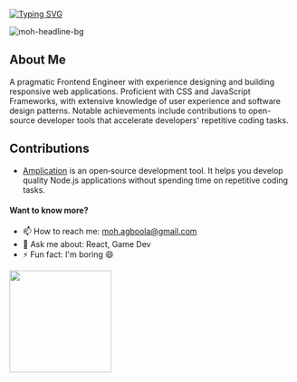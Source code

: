 [![Typing SVG](https://readme-typing-svg.herokuapp.com?color=F7B522&vCenter=true&height=50&lines=Hey!+Githuber+%F0%9F%91%8B;I'm+Mohammed+Agboola+%F0%9F%98%8E;A+Pragmatic+Frontend+Engineer+%F0%9F%A4%A9)](https://git.io/typing-svg)

![moh-headline-bg](https://user-images.githubusercontent.com/20028628/169842322-11194ece-7976-427e-a1a3-439871a323f7.png)

## About Me

A pragmatic Frontend Engineer with experience designing and building responsive web applications. Proficient with CSS and JavaScript Frameworks, with extensive knowledge of user experience and software design patterns. Notable achievements include contributions to open-source developer tools that accelerate developers' repetitive coding tasks.

## Contributions
- [Amplication](https://github.com/amplication/amplication) is an open‑source development tool. It helps you develop quality Node.js applications without spending time on repetitive coding tasks.

#### Want to know more?
- 📫 How to reach me: moh.agboola@gmail.com
- 💬 Ask me about: React, Game Dev
- ⚡ Fun fact: I'm boring 😄

<img height="180em" src="https://github-readme-stats.vercel.app/api/top-langs/?username=molaycule&layout=compact&theme=cobalt&hide_border=true" />
